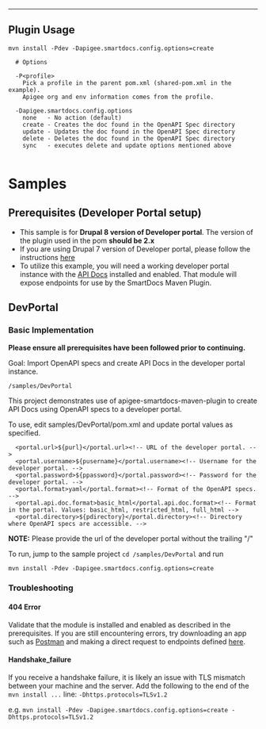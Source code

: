 ------------
Plugin Usage
------------
```
mvn install -Pdev -Dapigee.smartdocs.config.options=create

  # Options

  -P<profile>
    Pick a profile in the parent pom.xml (shared-pom.xml in the example).
    Apigee org and env information comes from the profile.

  -Dapigee.smartdocs.config.options
    none   - No action (default)
    create - Creates the doc found in the OpenAPI Spec directory
    update - Updates the doc found in the OpenAPI Spec directory
    delete - Deletes the doc found in the OpenAPI Spec directory
    sync   - executes delete and update options mentioned above
    
```


# Samples

## Prerequisites (Developer Portal setup)
- This sample is for **Drupal 8 version of Developer portal**. The version of the plugin used in the pom **should be 2.x**
- If you are using Drupal 7 version of Developer portal, please follow the instructions [here](https://github.com/apigee/apigee-smartdocs-maven-plugin/tree/master/samples/Drupal7)
- To utilize this example, you will need a working developer portal instance with the [API Docs](https://www.drupal.org/docs/8/modules/apigee-api-catalog/expose-rest-apis-to-interact-with-api-docs#s-prerequisites) installed and enabled. That module will expose endpoints for use by the SmartDocs Maven Plugin.

## DevPortal

### Basic Implementation

**Please ensure all prerequisites have been followed prior to continuing.**

Goal: Import OpenAPI specs and create API Docs in the developer portal instance.

```
/samples/DevPortal
```

This project demonstrates use of apigee-smartdocs-maven-plugin to create API Docs using OpenAPI specs to a developer portal. 

To use, edit samples/DevPortal/pom.xml and update portal values as specified.

      <portal.url>${purl}</portal.url><!-- URL of the developer portal. --> 
      <portal.username>${pusername}</portal.username><!-- Username for the developer portal. -->
      <portal.password>${ppassword}</portal.password><!-- Password for the developer portal. -->
      <portal.format>yaml</portal.format><!-- Format of the OpenAPI specs. -->
      <portal.api.doc.format>basic_html</portal.api.doc.format><!-- Format in the portal. Values: basic_html, restricted_html, full_html -->
      <portal.directory>${pdirectory}</portal.directory><!-- Directory where OpenAPI specs are accessible. -->

**NOTE:** Please provide the url of the developer portal without the trailing "/" 

To run, jump to the sample project `cd /samples/DevPortal` and run 

`mvn install -Pdev -Dapigee.smartdocs.config.options=create`

### Troubleshooting

#### 404 Error
Validate that the module is installed and enabled as described in the prerequisites. If you are still encountering errors, try downloading an app such as [Postman](https://www.getpostman.com/) and making a direct request to endpoints defined [here](https://www.drupal.org/docs/8/modules/apigee-api-catalog/expose-rest-apis-to-interact-with-api-docs#s-interacting-with-the-rest-api).

#### Handshake_failure
If you receive a handshake failure, it is likely an issue with TLS mismatch between your machine and the server. Add the following to the end of the `mvn install ...` line: `-Dhttps.protocols=TLSv1.2`

e.g. `mvn install -Pdev -Dapigee.smartdocs.config.options=create -Dhttps.protocols=TLSv1.2` 
